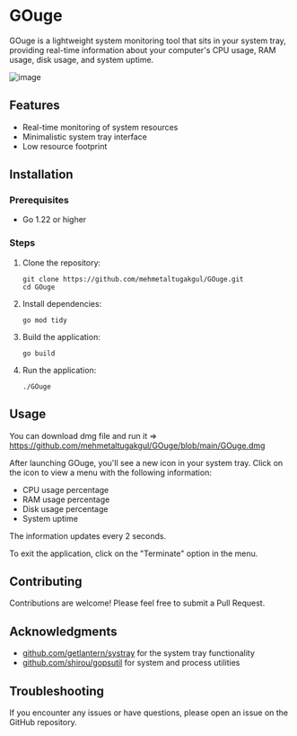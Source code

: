 # GOuge

GOuge is a lightweight system monitoring tool that sits in your system tray, providing real-time information about your computer's CPU usage, RAM usage, disk usage, and system uptime.

![image](https://github.com/user-attachments/assets/de209fc3-583a-475e-a710-fbc260b05083)


## Features

- Real-time monitoring of system resources
- Minimalistic system tray interface
- Low resource footprint

## Installation

### Prerequisites

- Go 1.22 or higher

### Steps

1. Clone the repository:
   ```
   git clone https://github.com/mehmetaltugakgul/GOuge.git
   cd GOuge
   ```

2. Install dependencies:
   ```
   go mod tidy
   ```

3. Build the application:
   ```
   go build
   ```

4. Run the application:
   ```
   ./GOuge
   ```

## Usage

You can download dmg file and run it => https://github.com/mehmetaltugakgul/GOuge/blob/main/GOuge.dmg

After launching GOuge, you'll see a new icon in your system tray. Click on the icon to view a menu with the following information:

- CPU usage percentage
- RAM usage percentage
- Disk usage percentage
- System uptime

The information updates every 2 seconds.

To exit the application, click on the "Terminate" option in the menu.

## Contributing

Contributions are welcome! Please feel free to submit a Pull Request.

## Acknowledgments

- [github.com/getlantern/systray](https://github.com/getlantern/systray) for the system tray functionality
- [github.com/shirou/gopsutil](https://github.com/shirou/gopsutil) for system and process utilities

## Troubleshooting

If you encounter any issues or have questions, please open an issue on the GitHub repository.
